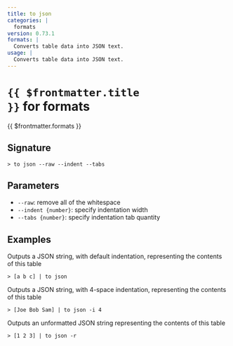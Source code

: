 ```yaml
---
title: to json
categories: |
  formats
version: 0.73.1
formats: |
  Converts table data into JSON text.
usage: |
  Converts table data into JSON text.
---
```


# <code>{{ $frontmatter.title }}</code> for formats

<div class='command-title'>{{ $frontmatter.formats }}</div>

## Signature

```> to json --raw --indent --tabs```

## Parameters

 -  `--raw`: remove all of the whitespace
 -  `--indent {number}`: specify indentation width
 -  `--tabs {number}`: specify indentation tab quantity

## Examples

Outputs a JSON string, with default indentation, representing the contents of this table
```shell
> [a b c] | to json
```

Outputs a JSON string, with 4-space indentation, representing the contents of this table
```shell
> [Joe Bob Sam] | to json -i 4
```

Outputs an unformatted JSON string representing the contents of this table
```shell
> [1 2 3] | to json -r
```
